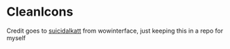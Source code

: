 # CleanIcons
Credit goes to [suicidalkatt](http://www.wowinterface.com/forums/member.php?action=getinfo&userid=89155) from wowinterface, just keeping this in a repo for myself
